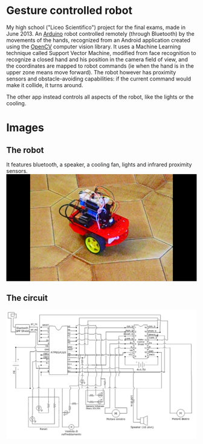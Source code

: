 
# Gesture controlled robot

My high school ("Liceo Scientifico") project for the final exams, made in June 2013. An [Arduino](https://www.arduino.cc) robot 
controlled remotely (through Bluetooth) by the movements of the hands, recognized from an Android 
application created using the [OpenCV](http://opencv.org) computer vision library. It uses a Machine Learning technique called Support Vector Machine, modified from face recognition to recognize a closed hand and his position in the camera field of view, and the coordinates are mapped to robot commands (ie when the hand is in the upper zone means move forward).
The robot however has proximity sensors and obstacle-avoiding capabilities: if the current command would make it collide, it turns around.

The other app instead controls all aspects of the robot, like the lights or the cooling.

# Images
## The robot
It features bluetooth, a speaker, a cooling fan, lights and infrared proximity sensors. 
![The robot](https://github.com/FrancescoForcher/GestureControlledRobot/blob/master/ArduinoRobot.png "The robot")

## The circuit
![The circuit](https://github.com/FrancescoForcher/GestureControlledRobot/blob/master/CIRCUITO3.jpg "The circuit")
